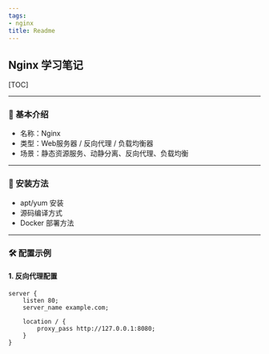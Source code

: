 ```yaml
---
tags:
- nginx
title: Readme
---
```


## Nginx 学习笔记
[TOC]

---
### 📌 基本介绍
- 名称：Nginx
- 类型：Web服务器 / 反向代理 / 负载均衡器
- 场景：静态资源服务、动静分离、反向代理、负载均衡
  
---
### 🔧 安装方法
- apt/yum 安装
- 源码编译方式
- Docker 部署方法

---
### 🛠️ 配置示例

#### 1. 反向代理配置
```nginx
server {
    listen 80;
    server_name example.com;

    location / {
        proxy_pass http://127.0.0.1:8080;
    }
}
